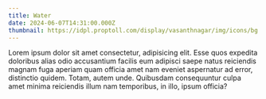 ```yaml
---
title: Water
date: 2024-06-07T14:31:00.000Z
thumbnail: https://idpl.proptoll.com/display/vasanthnagar/img/icons/bg.jpg
---
```

Lorem ipsum dolor sit amet consectetur, adipisicing elit. Esse quos expedita doloribus alias odio accusantium facilis eum adipisci saepe natus reiciendis magnam fuga aperiam quam officia amet nam eveniet aspernatur ad error, distinctio quidem. Totam, autem unde. Quibusdam consequuntur culpa amet minima reiciendis illum nam temporibus, in illo, ipsum officia?
